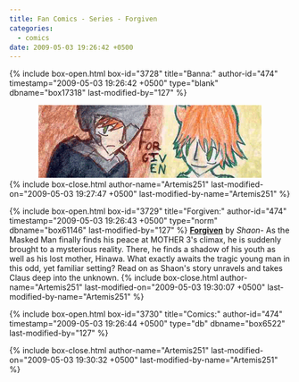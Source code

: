 ```yaml
---
title: Fan Comics - Series - Forgiven
categories:
  - comics
date: 2009-05-03 19:26:42 +0500
---
```

{% include box-open.html box-id="3728" title="Banna:" author-id="474" timestamp="2009-05-03 19:26:42 +0500" type="blank" dbname="box17318" last-modified-by="127" %}
<center>
<img src="/comics/series/forgiven/forgivenbanner.png" alt="Forgiven banner" />
</center>
{% include box-close.html author-name="Artemis251" last-modified-on="2009-05-03 19:27:47 +0500" last-modified-by-name="Artemis251" %}

{% include box-open.html box-id="3729" title="Forgiven:" author-id="474" timestamp="2009-05-03 19:26:43 +0500" type="norm" dbname="box61146" last-modified-by="127" %}
<b><u>Forgiven</u></b> by <i>Shaon</i>- As the Masked Man finally finds his peace at MOTHER 3's climax, he is suddenly brought to a mysterious reality. There, he finds a shadow of his youth as well as his lost mother, Hinawa. What exactly awaits the tragic young man in this odd, yet familiar setting? Read on as Shaon's story unravels and takes Claus deep into the unknown.
{% include box-close.html author-name="Artemis251" last-modified-on="2009-05-03 19:30:07 +0500" last-modified-by-name="Artemis251" %}

{% include box-open.html box-id="3730" title="Comics:" author-id="474" timestamp="2009-05-03 19:26:44 +0500" type="db" dbname="box6522" last-modified-by="127" %}
<center><navigator search="`Content` LIKE 'Forgiven%'" display="no" quantity="50" section="description" /><displaytor mode="list" /></center>
{% include box-close.html author-name="Artemis251" last-modified-on="2009-05-03 19:30:32 +0500" last-modified-by-name="Artemis251" %}
